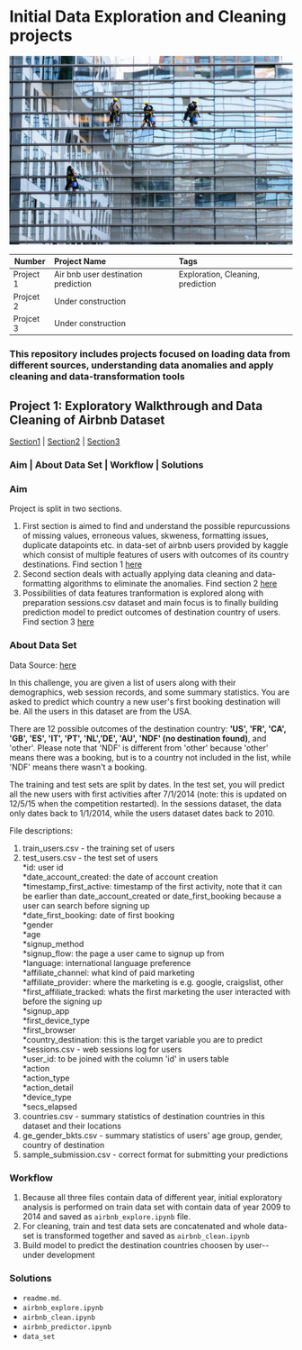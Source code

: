 # Initial Data Exploration and Cleaning projects

![Screenshot Post Page](/img/glass_cleaning.jpg)
 
| Number        | Project Name                         | Tags   |
| --------------|:-------------------------------------|:------------------------|
|Project 1      | Air bnb user destination prediction  | Exploration, Cleaning, prediction|
|Projcet 2| Under construction| |
|Projcet 3| Under construction| |

### This repository includes projects focused on loading data from different sources, understanding data anomalies and apply cleaning and data-transformation tools

## Project 1: Exploratory Walkthrough and Data Cleaning of Airbnb Dataset
[Section1][1] | [Section2][2] | [Section3][3]
### Aim | About Data Set | Workflow | Solutions

### Aim
Project is split in two sections. <br>
1. First section is aimed to find and understand the possible repurcussions of missing values, erroneous values, skweness, formatting issues, duplicate datapoints etc. in data-set of airbnb users provided by kaggle which consist of multiple features of users with outcomes of its country destinations. 
Find section 1 [here][1]
2. Second section deals with actually applying data cleaning and data-formatting algorithms to eliminate the anomalies.
Find section 2 [here][2]
3. Possibilities of data features tranformation is explored along with preparation sessions.csv dataset and main focus is to finally building prediction model to predict outcomes of destination country of users.
Find section 3 [here][3]

### About Data Set

Data Source: [here][4] <br>

In this challenge, you are given a list of users along with their demographics, web session records, and some summary statistics. You are asked to predict which country a new user's first booking destination will be. All the users in this dataset are from the USA. <br>

There are 12 possible outcomes of the destination country: **'US', 'FR', 'CA', 'GB', 'ES', 'IT', 'PT', 'NL','DE', 'AU', 'NDF' (no destination found)**, and 'other'. Please note that 'NDF' is different from 'other' because 'other' means there was a booking, but is to a country not included in the list, while 'NDF' means there wasn't a booking. <br>

The training and test sets are split by dates. In the test set, you will predict all the new users with first activities after 7/1/2014 (note: this is updated on 12/5/15 when the competition restarted). In the sessions dataset, the data only dates back to 1/1/2014, while the users dataset dates back to 2010. <br>

File descriptions:

1. train_users.csv - the training set of users
2. test_users.csv - the test set of users <br>
*id: user id<br>
*date_account_created: the date of account creation<br>
*timestamp_first_active: timestamp of the first activity, note that it can be earlier than date_account_created or date_first_booking because a user can search before signing up <br>
*date_first_booking: date of first booking <br>
*gender <br>
*age <br>
*signup_method <br>
*signup_flow: the page a user came to signup up from <br>
*language: international language preference <br>
*affiliate_channel: what kind of paid marketing <br>
*affiliate_provider: where the marketing is e.g. google, craigslist, other <br>
*first_affiliate_tracked: whats the first marketing the user interacted with before the signing up <br>
*signup_app <br>
*first_device_type <br>
*first_browser <br>
*country_destination: this is the target variable you are to predict <br>
*sessions.csv - web sessions log for users <br>
*user_id: to be joined with the column 'id' in users table <br>
*action <br>
*action_type <br>
*action_detail <br>
*device_type <br>
*secs_elapsed
3. countries.csv - summary statistics of destination countries in this dataset and their locations
4. ge_gender_bkts.csv - summary statistics of users' age group, gender, country of destination
5. sample_submission.csv - correct format for submitting your predictions

### Workflow
1. Because all three files contain data of different year, initial exploratory analysis is performed on train data set with contain data of year 2009 to 2014 and saved as `airbnb_explore.ipynb` file.
2. For cleaning, train and test data sets are concatenated and whole data-set is transformed together and saved as `airbnb_clean.ipynb`
3. Build model to predict the destination countries choosen by user-- under development

### Solutions

* `readme.md`.
* `airbnb_explore.ipynb`
* `airbnb_clean.ipynb`
* `airbnb_predictor.ipynb`
* `data_set`

[1]: https://github.com/singh-sona/Messy-Data-Cleanning-Projects/blob/master/airbnb_explore.ipynb
[2]: https://github.com/singh-sona/Messy-Data-Cleanning-Projects/blob/master/airbnb_clean.ipynb
[3]: https://github.com/singh-sona/Messy-Data-Cleanning-Projects/blob/master/airbnb_predictor.ipynb
[4]: https://www.kaggle.com/c/airbnb-recruiting-new-user-bookings/data


